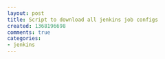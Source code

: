 ```yaml
---
layout: post
title: Script to download all jenkins job configs
created: 1368196698
comments: true
categories:
- jenkins
---
```

<script src="https://gist.github.com/practicalweb/5554803.js"></script>
